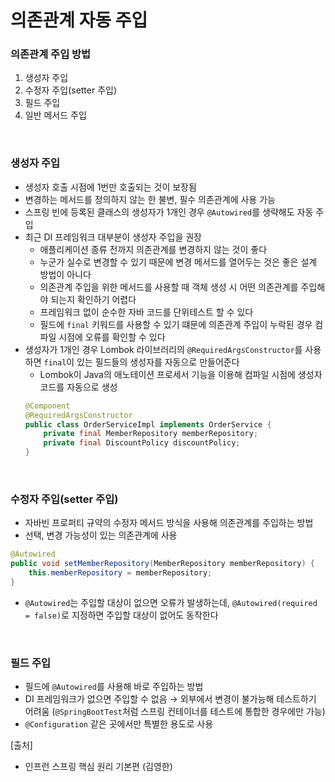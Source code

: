 # 의존관계 자동 주입

### 의존관계 주입 방법
1. 생성자 주입
2. 수정자 주입(setter 주입)
3. 필드 주입
4. 일반 메서드 주입

<br/>

### 생성자 주입
* 생성자 호출 시점에 1번만 호출되는 것이 보장됨
* 변경하는 메서드를 정의하지 않는 한 불변, 필수 의존관계에 사용 가능
* 스프링 빈에 등록된 클래스의 생성자가 1개인 경우 `@Autowired`를 생략해도 자동 주입
* 최근 DI 프레임워크 대부분이 생성자 주입을 권장
    * 애플리케이션 종류 전까지 의존관계를 변경하지 않는 것이 좋다
    * 누군가 실수로 변경할 수 있기 때문에 변경 메서드를 열어두는 것은 좋은 설계 방법이 아니다
    * 의존관계 주입을 위한 메서드를 사용할 때 객체 생성 시 어떤 의존관계를 주입해야 되는지 확인하기 어렵다
    * 프레임워크 없이 순수한 자바 코드를 단위테스트 할 수 있다
    * 필드에 `final` 키워드를 사용할 수 있기 떄문에 의존관계 주입이 누락된 경우 컴파일 시점에 오류를 확인할 수 있다
* 생성자가 1개인 경우 Lombok 라이브러리의 `@RequiredArgsConstructor`를 사용하면 `final`이 있는 필드들의 생성자를 자동으로 만들어준다
    * Lombok이 Java의 애노테이션 프로세서 기능을 이용해 컴파일 시점에 생성자 코드를 자동으로 생성
    ```java
    @Component
    @RequiredArgsConstructor
    public class OrderServiceImpl implements OrderService {
        private final MemberRepository memberRepository;
        private final DiscountPolicy discountPolicy;
    }
    ```

<br/>

### 수정자 주입(setter 주입)
* 자바빈 프로퍼티 규약의 수정자 메서드 방식을 사용해 의존관계를 주입하는 방법
* 선택, 변경 가능성이 있는 의존관계에 사용
```java
@Autowired
public void setMemberRepository(MemberRepository memberRepository) {
    this.memberRepository = memberRepository;
}
```
* `@Autowired`는 주입할 대상이 없으면 오류가 발생하는데, `@Autowired(required = false)`로 지정하면 주입할 대상이 없어도 동작한다

<br/>

### 필드 주입
* 필드에 `@Autowired`를 사용해 바로 주입하는 방법
* DI 프레임워크가 없으면 주입할 수 없음 → 외부에서 변경이 불가능해 테스트하기 어려움 (`@SpringBootTest`처럼 스프링 컨테이너를 테스트에 통합한 경우에만 가능)
* `@Configuration` 같은 곳에서만 특별한 용도로 사용

[출처]

- 인프런 스프링 핵심 원리 기본편 (김영한)